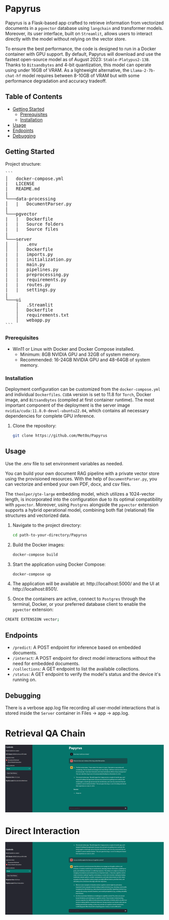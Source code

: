 
# Papyrus

Papyrus is a Flask-based app crafted to retrieve information from vectorized documents in a `pgvector` database using `langchain` and transformer models. Moreover, its user interface, built on `Streamlit`, allows users to interact directly with the model without relying on the vector store.

To ensure the best performance, the code is designed to run in a Docker container with GPU support. By default, Papyrus will download and use the fastest open-source model as of August 2023: `Stable-Platypus2-13B`. Thanks to `Bitsandbytes` and 4-bit quantization, this model can operate using under 16GB of VRAM. As a lightweight alternative, the `Llama-2-7b-chat-hf` model requires between 8-10GB of VRAM but with some performance degradation and accuracy tradeoff.

## Table of Contents

- [Getting Started](#getting-started)
  - [Prerequisites](#prerequisites)
  - [Installation](#installation)
- [Usage](#usage)
- [Endpoints](#endpoints)
- [Debugging](#debugging)

## Getting Started

Project structure:

<pre>
```
│   docker-compose.yml
|   LICENSE
|   README.md
|
└───data-processing
│   |   DocumentParser.py
|
└───pgvector
|   |   Dockerfile
|   |   Source folders
|   |   Source files
|
└───server
│   │   .env
│   │   Dockerfile
|   |   imports.py
|   |   initialization.py
|   |   main.py
|   |   pipelines.py
|   |   preprocessing.py
|   |   requirements.py
|   |   routes.py
|   |   settings.py
|
└───ui
    │   .Streamlit
    │   Dockerfile
    │   requirements.txt
    │   webapp.py
```
</pre>

### Prerequisites

- Win11 or Linux with Docker and Docker Compose installed.
   - Minimum: 8GB NVIDIA GPU and 32GB of system memory.
   - Recommended: 16-24GB NVIDIA GPU and 48-64GB of system memory. 

### Installation

Deployment configuration can be customized from the `docker-compose.yml` and individual `Dockerfiles`. `CUDA` version is set to 11.8 for `Torch`, Docker image, and `Bitsandbytes` (compiled at first container runtime). The most important component of the deployment is the server image `nvidia/cuda:11.8.0-devel-ubuntu22.04`, which contains all necessary dependencies for complete GPU inference.

1. Clone the repository:
   ```bash
   git clone https://github.com/Met0o/Papyrus

## Usage

Use the .env file to set environment variables as needed.

You can build your own document RAG pipeline with a private vector store using the provisioned resources. With the help of `DocumentParser.py`, you can vectorize and embed your own PDF, docx, and csv files. 

The `thenlper/gte-large` embedding model, which utilizes a 1024-vector length, is incorporated into the configuration due to its optimal compatibility with `pgvector`. Moreover, using `Postgres` alongside the `pgvector` extension supports a hybrid operational model, combining both flat (relational) file structures and vectorized data.

1. Navigate to the project directory:
   ```bash
   cd path-to-your-directory/Papyrus
   ```

2. Build the Docker images:
   ```bash
   docker-compose build
   ```

3. Start the application using Docker Compose:
   ```bash
   docker-compose up
   ```

4. The application will be available at: http://localhost:5000/ and the UI at http://localhost:8501/.

5.  Once the containers are active, connect to `Postgres` through the terminal, Docker, or your preferred database client to enable the `pgvector` extension:

   ```bash
   CREATE EXTENSION vector;
   ```

## Endpoints

- `/predict`: A POST endpoint for inference based on embedded documents.
- `/interact`: A POST endpoint for direct model interactions without the need for embedded documents.
- `/collections`: A GET endpoint to list the available collections.
- `/status`: A GET endpoint to verify the model's status and the device it's running on.

## Debugging

There is a verbose app.log file recording all user-model interactions that is stored inside the `Server` container in Files -> app -> app.log.

# Retrieval QA Chain
![Image description](./img/Retrieval.png)

# Direct Interaction
![Image description](./img/Interaction.png)